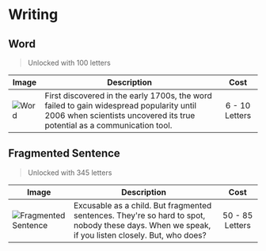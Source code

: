 # Writing

## Word

> Unlocked with 100 letters

| Image | Description | Cost |
| ----- | ----------- | :--: |
| ![Word](https://github.com/Sidetalker/TapMonkeys/blob/feature/writingScreen/TapMonkeys/TapMonkeys/Images/imgWords%403x.png) | First discovered in the early 1700s, the word failed to gain widespread popularity until 2006 when scientists uncovered its true potential as a communication tool. | 6 - 10 Letters

## Fragmented Sentence

> Unlocked with 345 letters

| Image | Description | Cost |
| ----- | ----------- | :--: |
| ![Fragmented Sentence](https://github.com/Sidetalker/TapMonkeys/blob/feature/writingScreen/TapMonkeys/TapMonkeys/Images/imgFragmentedSentence%403x.png) | Excusable as a child. But fragmented sentences. They're so hard to spot, nobody these days. When we speak, if you listen closely. But, who does? | 50 - 85 Letters
